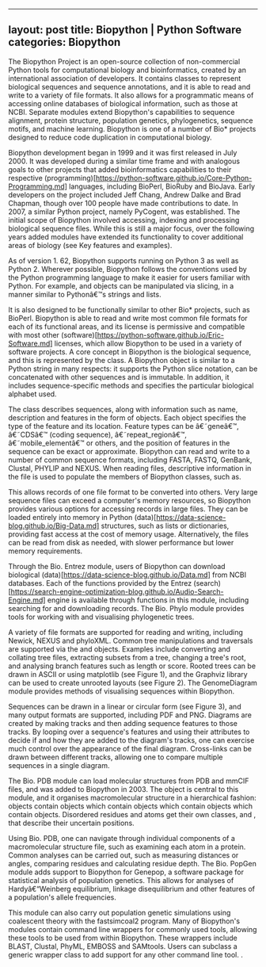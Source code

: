 

---
layout: post
title:  Biopython | Python Software
categories: Biopython
---

The Biopython Project is an open-source collection of non-commercial Python tools for computational biology and bioinformatics, created by an international association of developers. It contains classes to represent biological sequences and sequence annotations, and it is able to read and write to a variety of file formats. It also allows for a programmatic means of accessing online databases of biological information, such as those at NCBI. Separate modules extend Biopython's capabilities to sequence alignment, protein structure, population genetics, phylogenetics, sequence motifs, and machine learning. Biopython is one of a number of Bio* projects designed to reduce code duplication in computational biology.

Biopython development began in 1999 and it was first released in July 2000. It was developed during a similar time frame and with analogous goals to other projects that added bioinformatics capabilities to their respective (programming)[https://python-software.github.io/Core-Python-Programming.md] languages, including BioPerl, BioRuby and BioJava. Early developers on the project included Jeff Chang, Andrew Dalke and Brad Chapman, though over 100 people have made contributions to date. In 2007, a similar Python project, namely PyCogent, was established. The initial scope of Biopython involved accessing, indexing and processing biological sequence files. While this is still a major focus, over the following years added modules have extended its functionality to cover additional areas of biology (see Key features and examples).

As of version 1. 62, Biopython supports running on Python 3 as well as Python 2. Wherever possible, Biopython follows the conventions used by the Python programming language to make it easier for users familiar with Python. For example, and objects can be manipulated via slicing, in a manner similar to Pythonâ€™s strings and lists.

It is also designed to be functionally similar to other Bio* projects, such as BioPerl. Biopython is able to read and write most common file formats for each of its functional areas, and its license is permissive and compatible with most other (software)[https://python-software.github.io/Eric-Software.md] licenses, which allow Biopython to be used in a variety of software projects. A core concept in Biopython is the biological sequence, and this is represented by the class. A Biopython object is similar to a Python string in many respects: it supports the Python slice notation, can be concatenated with other sequences and is immutable. In addition, it includes sequence-specific methods and specifies the particular biological alphabet used.

The class describes sequences, along with information such as name, description and features in the form of objects. Each object specifies the type of the feature and its location. Feature types can be â€˜geneâ€™, â€˜CDSâ€™ (coding sequence), â€˜repeat_regionâ€™, â€˜mobile_elementâ€™ or others, and the position of features in the sequence can be exact or approximate. Biopython can read and write to a number of common sequence formats, including FASTA, FASTQ, GenBank, Clustal, PHYLIP and NEXUS. When reading files, descriptive information in the file is used to populate the members of Biopython classes, such as.

This allows records of one file format to be converted into others. Very large sequence files can exceed a computer's memory resources, so Biopython provides various options for accessing records in large files. They can be loaded entirely into memory in Python (data)[https://data-science-blog.github.io/Big-Data.md] structures, such as lists or dictionaries, providing fast access at the cost of memory usage. Alternatively, the files can be read from disk as needed, with slower performance but lower memory requirements.

Through the Bio. Entrez module, users of Biopython can download biological (data)[https://data-science-blog.github.io/Data.md] from NCBI databases. Each of the functions provided by the Entrez (search)[https://search-engine-optimization-blog.github.io/Audio-Search-Engine.md] engine is available through functions in this module, including searching for and downloading records. The Bio. Phylo module provides tools for working with and visualising phylogenetic trees.

A variety of file formats are supported for reading and writing, including Newick, NEXUS and phyloXML. Common tree manipulations and traversals are supported via the and objects. Examples include converting and collating tree files, extracting subsets from a tree, changing a tree's root, and analysing branch features such as length or score. Rooted trees can be drawn in ASCII or using matplotlib (see Figure 1), and the Graphviz library can be used to create unrooted layouts (see Figure 2). The GenomeDiagram module provides methods of visualising sequences within Biopython.

Sequences can be drawn in a linear or circular form (see Figure 3), and many output formats are supported, including PDF and PNG. Diagrams are created by making tracks and then adding sequence features to those tracks. By looping over a sequence's features and using their attributes to decide if and how they are added to the diagram's tracks, one can exercise much control over the appearance of the final diagram. Cross-links can be drawn between different tracks, allowing one to compare multiple sequences in a single diagram.

The Bio. PDB module can load molecular structures from PDB and mmCIF files, and was added to Biopython in 2003. The object is central to this module, and it organises macromolecular structure in a hierarchical fashion: objects contain objects which contain objects which contain objects which contain objects. Disordered residues and atoms get their own classes, and , that describe their uncertain positions.

Using Bio. PDB, one can navigate through individual components of a macromolecular structure file, such as examining each atom in a protein. Common analyses can be carried out, such as measuring distances or angles, comparing residues and calculating residue depth. The Bio. PopGen module adds support to Biopython for Genepop, a software package for statistical analysis of population genetics. This allows for analyses of Hardyâ€“Weinberg equilibrium, linkage disequilibrium and other features of a population's allele frequencies.

This module can also carry out population genetic simulations using coalescent theory with the fastsimcoal2 program. Many of Biopython's modules contain command line wrappers for commonly used tools, allowing these tools to be used from within Biopython. These wrappers include BLAST, Clustal, PhyML, EMBOSS and SAMtools. Users can subclass a generic wrapper class to add support for any other command line tool. .

